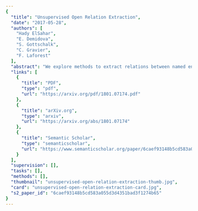 ```yaml
---
{
  "title": "Unsupervised Open Relation Extraction",
  "date": "2017-05-28",
  "authors": [
    "Hady ElSahar",
    "E. Demidova",
    "S. Gottschalk",
    "C. Gravier",
    "F. Laforest"
  ],
  "abstract": "We explore methods to extract relations between named entities from free text in an unsupervised setting. In addition to standard feature extraction, we develop a novel method to re-weight word embeddings. We alleviate the problem of features sparsity using an individual feature reduction. Our approach exhibits a significant improvement by \\(5.8\\%\\) over the state-of-the-art relation clustering scoring a F1-score of 0.416 on the NYT-FB dataset.",
  "links": [
    {
      "title": "PDF",
      "type": "pdf",
      "url": "https://arxiv.org/pdf/1801.07174.pdf"
    },
    {
      "title": "arXiv.org",
      "type": "arxiv",
      "url": "https://arxiv.org/abs/1801.07174"
    },
    {
      "title": "Semantic Scholar",
      "type": "semanticscholar",
      "url": "https://www.semanticscholar.org/paper/6caef93148b5cd583a055d3d4351bad3f1274b65"
    }
  ],
  "supervision": [],
  "tasks": [],
  "methods": [],
  "thumbnail": "unsupervised-open-relation-extraction-thumb.jpg",
  "card": "unsupervised-open-relation-extraction-card.jpg",
  "s2_paper_id": "6caef93148b5cd583a055d3d4351bad3f1274b65"
}
---
```


